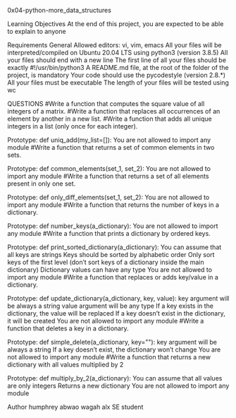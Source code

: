 0x04-python-more_data_structures

Learning Objectives
At the end of this project, you are expected to be able to explain to anyone

Requirements
General
Allowed editors: vi, vim, emacs
All your files will be interpreted/compiled on Ubuntu 20.04 LTS using python3 (version 3.8.5)
All your files should end with a new line
The first line of all your files should be exactly #!/usr/bin/python3
A README.md file, at the root of the folder of the project, is mandatory
Your code should use the pycodestyle (version 2.8.*)
All your files must be executable
The length of your files will be tested using wc

QUESTIONS
#Write a function that computes the square value of all integers of a matrix.
#Write a function that replaces all occurrences of an element by another in a new list.
#Write a function that adds all unique integers in a list (only once for each integer).

Prototype: def uniq_add(my_list=[]):
You are not allowed to import any module
#Write a function that returns a set of common elements in two sets.

Prototype: def common_elements(set_1, set_2):
You are not allowed to import any module
#Write a function that returns a set of all elements present in only one set.

Prototype: def only_diff_elements(set_1, set_2):
You are not allowed to import any module
#Write a function that returns the number of keys in a dictionary.

Prototype: def number_keys(a_dictionary):
You are not allowed to import any module
#Write a function that prints a dictionary by ordered keys.

Prototype: def print_sorted_dictionary(a_dictionary):
You can assume that all keys are strings
Keys should be sorted by alphabetic order
Only sort keys of the first level (don’t sort keys of a dictionary inside the main dictionary)
Dictionary values can have any type
You are not allowed to import any module
#Write a function that replaces or adds key/value in a dictionary.

Prototype: def update_dictionary(a_dictionary, key, value):
key argument will be always a string
value argument will be any type
If a key exists in the dictionary, the value will be replaced
If a key doesn’t exist in the dictionary, it will be created
You are not allowed to import any module
#Write a function that deletes a key in a dictionary.

Prototype: def simple_delete(a_dictionary, key=""):
key argument will be always a string
If a key doesn’t exist, the dictionary won’t change
You are not allowed to import any module
#Write a function that returns a new dictionary with all values multiplied by 2

Prototype: def multiply_by_2(a_dictionary):
You can assume that all values are only integers
Returns a new dictionary
You are not allowed to import any module

Author
humphrey abwao wagah
alx SE student
